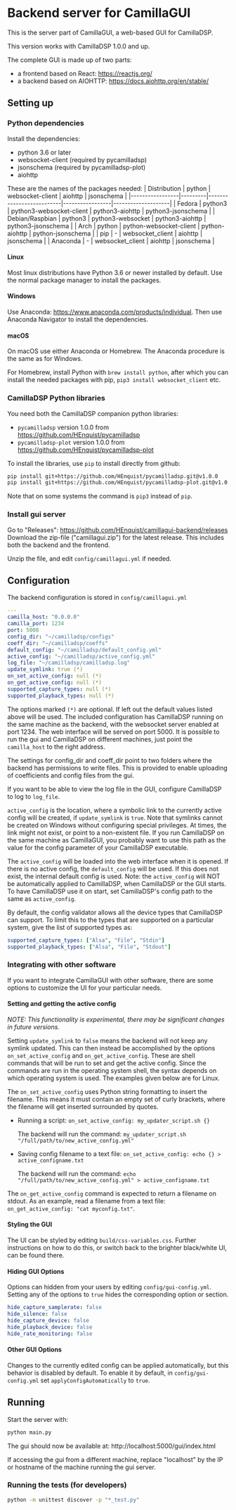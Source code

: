 # Backend server for CamillaGUI

This is the server part of CamillaGUI, a web-based GUI for CamillaDSP.

This version works with CamillaDSP 1.0.0 and up.

The complete GUI is made up of two parts:
- a frontend based on React: https://reactjs.org/
- a backend based on AIOHTTP: https://docs.aiohttp.org/en/stable/

## Setting up
### Python dependencies
Install the dependencies:
- python 3.6 or later
- websocket-client (required by pycamilladsp)
- jsonschema (required by pycamilladsp-plot)
- aiohttp

These are the names of the packages needed:
| Distribution    | python  | websocket-client         | aiohttp         | jsonschema         |
|-----------------|---------|--------------------------|-----------------|--------------------|
| Fedora          | python3 | python3-websocket-client | python3-aiohttp | python3-jsonschema |
| Debian/Raspbian | python3 | python3-websocket        | python3-aiohttp | python3-jsonschema |
| Arch            | python  | python-websocket-client  | python-aiohttp  | python-jsonschema  |
| pip             | -       | websocket_client         | aiohttp         | jsonschema         |
| Anaconda        | -       | websocket_client         | aiohttp         | jsonschema         |

#### Linux
Most linux distributions have Python 3.6 or newer installed by default. Use the normal package manager to install the packages.

#### Windows
Use Anaconda: https://www.anaconda.com/products/individual. Then use Anaconda Navigator to install the dependencies.

#### macOS
On macOS use either Anaconda or Homebrew. The Anaconda procedure is the same as for Windows.

For Homebrew, install Python with `brew install python`, after which you can install the needed packages with pip, `pip3 install websocket_client` etc.

### CamillaDSP Python libraries
You need both the CamillaDSP companion python libraries:
- `pycamilladsp` version 1.0.0 from https://github.com/HEnquist/pycamilladsp
- `pycamilladsp-plot` version 1.0.0 from https://github.com/HEnquist/pycamilladsp-plot

To install the libraries, use `pip` to install directly from github:
```sh
pip install git+https://github.com/HEnquist/pycamilladsp.git@v1.0.0
pip install git+https://github.com/HEnquist/pycamilladsp-plot.git@v1.0.0
```
Note that on some systems the command is `pip3` instead of `pip`.


### Install gui server
Go to "Releases": https://github.com/HEnquist/camillagui-backend/releases
Download the zip-file ("camillagui.zip") for the latest release. This includes both the backend and the frontend.

Unzip the file, and edit `config/camillagui.yml` if needed.

## Configuration

The backend configuration is stored in `config/camillagui.yml`

```yaml
---
camilla_host: "0.0.0.0"
camilla_port: 1234
port: 5000
config_dir: "~/camilladsp/configs"
coeff_dir: "~/camilladsp/coeffs"
default_config: "~/camilladsp/default_config.yml"
active_config: "~/camilladsp/active_config.yml"
log_file: "~/camilladsp/camilladsp.log"
update_symlink: true (*)
on_set_active_config: null (*)
on_get_active_config: null (*)
supported_capture_types: null (*)
supported_playback_types: null (*)
```
The options marked `(*)` are optional. If left out the default values listed above will be used. The included configuration has CamillaDSP running on the same machine as the backend, with the websocket server enabled at port 1234. The web interface will be served on port 5000. It is possible to run the gui and CamillaDSP on different machines, just point the `camilla_host` to the right address.

The settings for config_dir and coeff_dir point to two folders where the backend has permissions to write files. This is provided to enable uploading of coefficients and config files from the gui.

If you want to be able to view the log file in the GUI, configure CamillaDSP to log to `log_file`.

`active_config` is the location, where a symbolic link to the currently active config will be created, if `update_symlink` is `true`.
Note that symlinks cannot be created on Windows without configuring special privileges.
At times, the link might not exist, or point to a non-existent file.
If you run CamillaDSP on the same machine as CamillaGUI,
you probably want to use this path as the value for the config parameter of your CamillaDSP executable.

The `active_config` will be loaded into the web interface when it is opened.
If there is no active config, the `default_config` will be used.
If this does not exist, the internal default config is used.
Note: the `active_config` will NOT be automatically applied to CamillaDSP, when CamillaDSP or the GUI starts.
To have CamillaDSP use it on start, set CamillaDSP's config path to the same as `active_config`.

By default, the config validator allows all the device types that CamillaDSP can support. To limit this to the types that are supported on a particular system, give the list of supported types as: 
```yaml
supported_capture_types: ["Alsa", "File", "Stdin"]
supported_playback_types: ["Alsa", "File", "Stdout"]
```

### Integrating with other software
If you want to integrate CamillaGUI with other software,
there are some options to customize the UI for your particular needs.

#### Setting and getting the active config
_NOTE: This functionality is experimental, there may be significant changes in future versions._

Setting `update_symlink` to `false` means the backend will not keep any symlink updated. This can then instead be accomplished by the options `on_set_active_config` and `on_get_active_config`. These are shell commands that will be run to set and get the active config. Since the commands are run in the operating system shell, the syntax depends on which operating system is used. The examples given below are for Linux.

The `on_set_active_config` uses Python string formatting to insert the filename. This means it must contain an empty set of curly brackets, where the filename will get inserted surrounded by quotes. 
- Running a script: `on_set_active_config: my_updater_script.sh {}`
  
  The backend will run the command: `my_updater_script.sh "/full/path/to/new_active_config.yml"`
- Saving config filename to a text file: `on_set_active_config: echo {} > active_configname.txt` 

  The backend will run the command: `echo "/full/path/to/new_active_config.yml" > active_configname.txt`

The `on_get_active_config` command is expected to return a filename on stdout. As an example, read a filename from a text file: `on_get_active_config: "cat myconfig.txt"`.

#### Styling the GUI
The UI can be styled by editing `build/css-variables.css`.
Further instructions on how to do this, or switch back to the brighter black/white UI, can be found there.

#### Hiding GUI Options
Options can hidden from your users by editing `config/gui-config.yml`.
Setting any of the options to `true` hides the corresponding option or section.
```yaml
hide_capture_samplerate: false
hide_silence: false
hide_capture_device: false
hide_playback_device: false
hide_rate_monitoring: false
```

#### Other GUI Options
Changes to the currently edited config can be applied automatically, but this behavior is disabled by default.
To enable it by default, in `config/gui-config.yml` set `applyConfigAutomatically` to `true`.

## Running
Start the server with:
```sh
python main.py
```

The gui should now be available at: http://localhost:5000/gui/index.html

If accessing the gui from a different machine, replace "localhost" by the IP or hostname of the machine running the gui server.

### Running the tests (for developers)

```sh
python -m unittest discover -p "*_test.py"
```